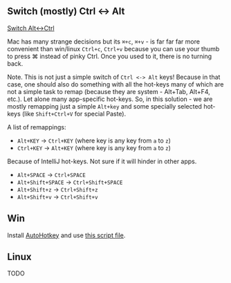 
## Switch (mostly) Ctrl <-> Alt

[Switch Alt<->Ctrl](ctralt/README.md)

Mac has many strange decisions but its `⌘+c`, `⌘+v` - is far far far more convenient than win/linux `Ctrl+c`, `Ctrl+v` because you can use your thumb to press ⌘ instead of pinky Ctrl. Once you used to it, there is no turning back.

Note. This is not just a simple switch of `Ctrl <-> Alt` keys!  Because in that case, one should also do something with all the hot-keys many of which are not a simple task to remap (because they are system - Alt+Tab, Alt+F4, etc.). Let alone many app-specific hot-keys.
So, in this solution - we are mostly remapping just a simple `Alt+key` and some specially selected hot-keys (like `Shift+Ctrl+V` for special Paste).

A list of remappings:

* `Alt+KEY` -> `Ctrl+KEY` (where key is any key from `a` to `z`)
* `Ctrl+KEY` -> `Alt+KEY` (where key is any key from `a` to `z`)

Because of IntelliJ hot-keys. Not sure if it will hinder in other apps.
* `Alt+SPACE` -> `Ctrl+SPACE`
* `Alt+Shift+SPACE` -> `Ctrl+Shift+SPACE`
* `Alt+Shift+z` -> `Ctrl+Shift+z`
* `Alt+Shift+v` -> `Ctrl+Shift+v`

## Win

Install [AutoHotkey](https://www.autohotkey.com/) and use [this script file](windows/jkil.ctrlalt.ahk).

## Linux

TODO
